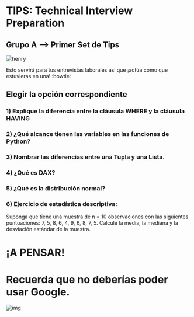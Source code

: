<h1>TIPS: Technical Interview Preparation</h1>
<h2>Grupo A --&gt; Primer Set de Tips</h2>
<p><img alt="henry" src="https://blog.soyhenry.com/content/images/2021/02/HEADER-BLOG-NEGRO-01.jpg" /> </p>
<p>Esto servirá para tus entrevistas laborales asi que ¡actúa como que estuvieras en una! :bowtie: </p>
<h2>Elegir la opción correspondiente</h2>
<h3>1)  Explique la diferencia entre la cláusula WHERE y la cláusula HAVING</h3>
<h3>2)  ¿Qué alcance tienen las variables en las funciones de Python?</h3>
<h3>3)  Nombrar las diferencias entre una Tupla y una Lista.</h3>
<h3>4)  ¿Qué es DAX?</h3>
<h3>5)  ¿Qué es la distribución normal?</h3>
<h3>6)  Ejercicio de estadística descriptiva:</h3>
<p>Suponga que tiene una muestra de n = 10 observaciones con las siguientes puntuaciones: 7, 5, 8, 6, 4, 9, 6, 8, 7, 5. Calcule la media, la mediana y la desviación estándar de la muestra. </p>
<h1>¡A PENSAR!</h1>
<h1>Recuerda que no deberías poder usar Google.</h1>
<p><img alt="img" src="https://thumbs.gfycat.com/KaleidoscopicFaintHind-size_restricted.gif" /></p>

